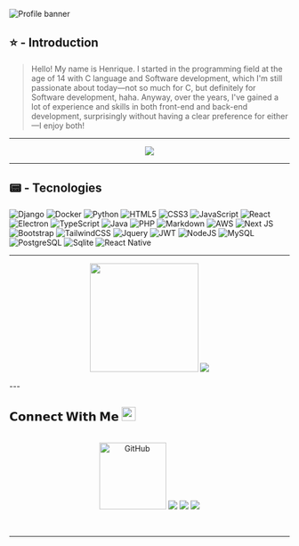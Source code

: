 ![Profile banner](https://i.imgur.com/VNP2tTx.gif)

## ⭐ - Introduction
> Hello! My name is Henrique. I started in the programming field at the age of 14 with C language and Software development, which I'm still passionate about today—not so much for C, but definitely for Software development, haha. Anyway, over the years, I've gained a lot of experience and skills in both front-end and back-end development, surprisingly without having a clear preference for either—I enjoy both!

---
<!-- Typing SVG by DenverCoder1 - https://github.com/DenverCoder1/readme-typing-svg -->
<p align="center">
	<a href="https://github.com/DenverCoder1/readme-typing-svg"><img src="https://readme-typing-svg.herokuapp.com?color=%23BD561D&duration=6000&lines=I+am++into++Artificial+Intelligence;I+am++into++Data+Science;I+am++Fullstack+Developer+;I+am++into++Computer+Vision!!&center=true&width=380&height=45"></a>
</p>

---

## 📟 - Tecnologies
![Django](https://img.shields.io/badge/Django-6DA55F?style=for-the-badge&logo=Django&logoColor=white)
![Docker](https://img.shields.io/badge/Docker-2496ED?style=for-the-badge&logo=Docker&logoColor=white)
![Python](https://img.shields.io/badge/Python-3766AB?style=for-the-badge&logo=Python&logoColor=white)
![HTML5](https://img.shields.io/badge/html5-%23E34F26.svg?style=for-the-badge&logo=html5&logoColor=white)
![CSS3](https://img.shields.io/badge/css3-%231572B6.svg?style=for-the-badge&logo=css3&logoColor=white)
![JavaScript](https://img.shields.io/badge/javascript-%23323330.svg?style=for-the-badge&logo=javascript&logoColor=%23F7DF1E)
![React](https://img.shields.io/badge/react-%2320232a.svg?style=for-the-badge&logo=react&logoColor=%2361DAFB)
![Electron](https://img.shields.io/badge/Electron-00000F?style=for-the-badge&logo=electron&logoColor=white)
![TypeScript](https://img.shields.io/badge/typescript-%23007ACC.svg?style=for-the-badge&logo=typescript&logoColor=white)
![Java](https://img.shields.io/badge/java-%23ED8B00.svg?style=for-the-badge&logo=openjdk&logoColor=white)
![PHP](https://img.shields.io/badge/php-%23777BB4.svg?style=for-the-badge&logo=php&logoColor=white)
![Markdown](https://img.shields.io/badge/markdown-%23000000.svg?style=for-the-badge&logo=markdown&logoColor=white)
![AWS](https://img.shields.io/badge/Amazon_AWS-232F3E?style=for-the-badge&logo=amazon-aws&logoColor=white)
![Next JS](https://img.shields.io/badge/Next-black?style=for-the-badge&logo=next.js&logoColor=white)
![Bootstrap](https://img.shields.io/badge/bootstrap-%238511FA.svg?style=for-the-badge&logo=bootstrap&logoColor=white)
![TailwindCSS](https://img.shields.io/badge/Tailwind_CSS-38B2AC?style=for-the-badge&logo=tailwind-css&logoColor=white)
![Jquery](https://img.shields.io/badge/jQuery-0769AD?style=for-the-badge&logo=jquery&logoColor=white)
![JWT](https://img.shields.io/badge/json%20web%20tokens-323330?style=for-the-badge&logo=json-web-tokens&logoColor=pink)
![NodeJS](https://img.shields.io/badge/node.js-6DA55F?style=for-the-badge&logo=node.js&logoColor=white)
![MySQL](https://img.shields.io/badge/MySQL-00000F?style=for-the-badge&logo=mysql&logoColor=white)
![PostgreSQL](https://img.shields.io/badge/PostgreSQL-316192?style=for-the-badge&logo=postgresql&logoColor=white)
![Sqlite](https://img.shields.io/badge/SQLite-07405E?style=for-the-badge&logo=sqlite&logoColor=white)
![React Native](https://img.shields.io/badge/react_native-%2320232a.svg?style=for-the-badge&logo=react&logoColor=%2361DAFB)

---
<p align="center">
<img height="195px" src="https://github-readme-stats.vercel.app/api/top-langs/?username=henrikcozza&layout=compact&theme=react"/>
<img src="https://github-readme-stats.vercel.app/api?username=henrikcozza&layout=compact&show_icons=true&theme=react&rank_icon=github&include_all_commits=true&count_private=false"/>
</p>
---

<br>

<h2>
  𝗖𝗼𝗻𝗻𝗲𝗰𝘁 𝗪𝗶𝘁𝗵 𝗠𝗲
  <a target="_blank">
    <img src="https://media.tenor.com/images/22f42c11b612b041b4038573dca18a2d/tenor.gif" height="25px" style="max-width:100%;">
  </a>
</h2>

<p align="center">
  <br>
  <a href="https://github.com/henrikcozza" target="_blank"><img width="120px" src="https://img.icons8.com/bubbles/150/000000/github.png" title="Github Profile" alt="GitHub"/></a>
   <a href="https://www.linkedin.com/in/henrique-alves-conzatti-400391b8/" target="_blank"><img src="https://img.icons8.com/bubbles/150/000000/linkedin.png" target="_blank"></a> 
   <a href=" https://discordapp.com/users/conza0589" target="_blank"><img src="https://img.icons8.com/bubbles/150/000000/discord.png" target="_blank"></a>
  <a href = "mailto:henrique@conza.com.br"><img src="https://img.icons8.com/bubbles/150/000000/email.png" target="_blank"></a>

</p>
<br/>

---

